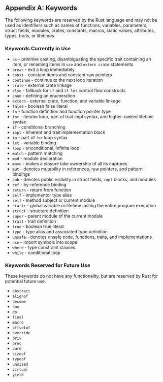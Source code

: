 ## Appendix A: Keywords

The following keywords are reserved by the Rust language and may not be used as
identifiers such as names of functions, variables, parameters, struct fields,
modules, crates, constants, macros, static values, attributes, types, traits,
or lifetimes.

### Keywords Currently in Use

* `as` - primitive casting, disambiguating the specific trait containing an
  item, or renaming items in `use` and `extern crate` statements
* `break` - exit a loop immediately
* `const` - constant items and constant raw pointers
* `continue` - continue to the next loop iteration
* `crate` - external crate linkage
* `else` - fallback for `if` and `if let` control flow constructs
* `enum` - defining an enumeration
* `extern` - external crate, function, and variable linkage
* `false` - boolean false literal
* `fn` - function definition and function pointer type
* `for` - iterator loop, part of trait impl syntax, and higher-ranked lifetime
  syntax
* `if` - conditional branching
* `impl` - inherent and trait implementation block
* `in` - part of `for` loop syntax
* `let` - variable binding
* `loop` - unconditional, infinite loop
* `match` - pattern matching
* `mod` - module declaration
* `move` - makes a closure take ownership of all its captures
* `mut` - denotes mutability in references, raw pointers, and pattern bindings
* `pub` - denotes public visibility in struct fields, `impl` blocks, and modules
* `ref` - by-reference binding
* `return` - return from function
* `Self` - implementor type alias
* `self` - method subject or current module
* `static` - global variable or lifetime lasting the entire program execution
* `struct` - structure definition
* `super` - parent module of the current module
* `trait` - trait definition
* `true` - boolean true literal
* `type` - type alias and associated type definition
* `unsafe` - denotes unsafe code, functions, traits, and implementations
* `use` - import symbols into scope
* `where` - type constraint clauses
* `while` - conditional loop

### Keywords Reserved for Future Use

These keywords do not have any functionality, but are reserved by Rust for
potential future use.

* `abstract`
* `alignof`
* `become`
* `box`
* `do`
* `final`
* `macro`
* `offsetof`
* `override`
* `priv`
* `proc`
* `pure`
* `sizeof`
* `typeof`
* `unsized`
* `virtual`
* `yield`

